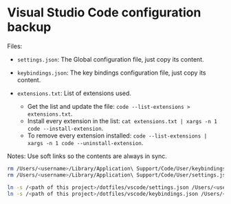
# Visual Studio Code configuration backup

Files: 

- `settings.json`: The Global configuration file, just copy its content.
- `keybindings.json`: The key bindings configuration file, just copy its content.

- `extensions.txt`: List of extensions used.

   * Get the list and update the file: `code --list-extensions > extensions.txt`.
   * Install every extension in the list: `cat extensions.txt | xargs -n 1 code --install-extension`.
   * To remove every extension installed: `code --list-extensions | xargs -n 1 code --uninstall-extension`.

Notes: Use soft links so the contents are always in sync. 

```bash
rm /Users/<username>/Library/Application\ Support/Code/User/keybindings.json 
rm /Users/<username>/Library/Application\ Support/Code/User/settings.json 

ln -s /<path of this project>/dotfiles/vscode/settings.json /Users/<username>/Library/Application\ Support/Code/User/settings.json
ln -s /<path of this project>/dotfiles/vscode/keybindings.json /Users/<username>/Library/Application\ Support/Code/User/keybind ings.json
```
